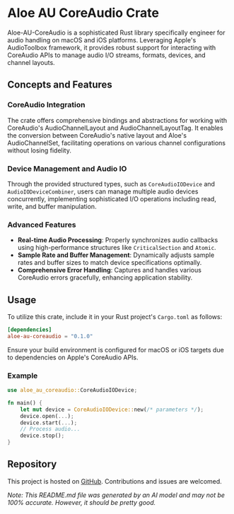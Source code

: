 # Aloe AU CoreAudio Crate

Aloe-AU-CoreAudio is a sophisticated Rust library specifically engineer for audio handling on macOS and iOS platforms. Leveraging Apple's AudioToolbox framework, it provides robust support for interacting with CoreAudio APIs to manage audio I/O streams, formats, devices, and channel layouts.

## Concepts and Features

### CoreAudio Integration
The crate offers comprehensive bindings and abstractions for working with CoreAudio's AudioChannelLayout and AudioChannelLayoutTag. It enables the conversion between CoreAudio's native layout and Aloe's AudioChannelSet, facilitating operations on various channel configurations without losing fidelity.

### Device Management and Audio IO
Through the provided structured types, such as `CoreAudioIODevice` and `AudioIODeviceCombiner`, users can manage multiple audio devices concurrently, implementing sophisticated I/O operations including read, write, and buffer manipulation.

### Advanced Features
- **Real-time Audio Processing**: Properly synchronizes audio callbacks using high-performance structures like `CriticalSection` and `Atomic`.
- **Sample Rate and Buffer Management**: Dynamically adjusts sample rates and buffer sizes to match device specifications optimally.
- **Comprehensive Error Handling**: Captures and handles various CoreAudio errors gracefully, enhancing application stability.

## Usage

To utilize this crate, include it in your Rust project's `Cargo.toml` as follows:

```toml
[dependencies]
aloe-au-coreaudio = "0.1.0"
```

Ensure your build environment is configured for macOS or iOS targets due to dependencies on Apple's CoreAudio APIs.

### Example

```rust
use aloe_au_coreaudio::CoreAudioIODevice;

fn main() {
    let mut device = CoreAudioIODevice::new(/* parameters */);
    device.open(...);
    device.start(...);
    // Process audio...
    device.stop();
}
```

## Repository

This project is hosted on [GitHub](https://github.com/klebs6/aloe-rs). Contributions and issues are welcomed.

_Note: This README.md file was generated by an AI model and may not be 100% accurate. However, it should be pretty good._